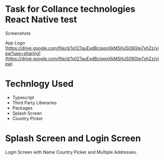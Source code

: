# Task for Collance technologies React Native test

Screenshots

App Logo
[https://drive.google.com/file/d/1q127auExdBciqpnXkMSHJS09Gte7xhZz/view?usp=sharing](https://drive.google.com/file/d/1q127auExdBciqpnXkMSHJS09Gte7xhZz/view)


# Technlogy Used

- Typescript
- Third Party Liberaries
- Packages
-   Splash Screen
-   Country Picker


# Splash Screen and Login Screen

Login Screen with Name Country Picker and Multiple Addresses.
